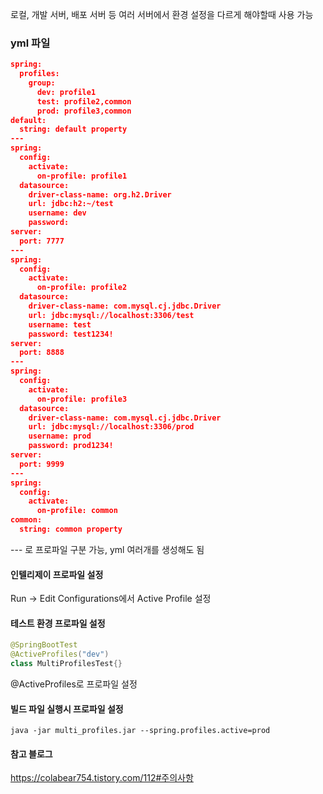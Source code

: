 로컬, 개발 서버, 배포 서버 등 여러 서버에서 환경 설정을 다르게 해야할때 사용 가능
### yml 파일

```json
spring:
  profiles:
    group:
      dev: profile1
      test: profile2,common
      prod: profile3,common
default:
  string: default property
---
spring:
  config:
    activate:
      on-profile: profile1
  datasource:
    driver-class-name: org.h2.Driver
    url: jdbc:h2:~/test
    username: dev
    password:
server:
  port: 7777
---
spring:
  config:
    activate:
      on-profile: profile2
  datasource:
    driver-class-name: com.mysql.cj.jdbc.Driver
    url: jdbc:mysql://localhost:3306/test
    username: test
    password: test1234!
server:
  port: 8888
---
spring:
  config:
    activate:
      on-profile: profile3
  datasource:
    driver-class-name: com.mysql.cj.jdbc.Driver
    url: jdbc:mysql://localhost:3306/prod
    username: prod
    password: prod1234!
server:
  port: 9999
---
spring:
  config:
    activate:
      on-profile: common
common:
  string: common property
```
--- 로 프로파일 구분 가능, yml 여러개를 생성해도 됨
#### 인텔리제이 프로파일 설정
Run → Edit Configurations에서 Active Profile 설정
#### 테스트 환경 프로파일 설정
```java
@SpringBootTest
@ActiveProfiles("dev")
class MultiProfilesTest{}
```
@ActiveProfiles로 프로파일 설정
#### 빌드 파일 실행시 프로파일 설정
```
java -jar multi_profiles.jar --spring.profiles.active=prod
```

#### 참고 블로그
https://colabear754.tistory.com/112#주의사항